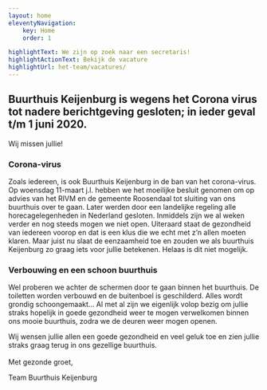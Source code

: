 ```yaml
---
layout: home
eleventyNavigation:
    key: Home
    order: 1

highlightText: We zijn op zoek naar een secretaris!
highlightActionText: Bekijk de vacature
highlightUrl: het-team/vacatures/
---
```


## Buurthuis Keijenburg is wegens het Corona virus tot nadere berichtgeving gesloten; in ieder geval t/m 1 juni 2020.

Wij missen jullie!

### Corona-virus
Zoals iedereen, is ook Buurthuis Keijenburg in de ban van het corona-virus. Op woensdag 11-maart j.l. hebben we het moeilijke besluit genomen om op advies van het RIVM en de gemeente Roosendaal tot sluiting van ons buurthuis over te gaan.
Later werden door een landelijke regeling alle horecagelegenheden in Nederland gesloten. Inmiddels zijn we al weken verder en nog steeds mogen we niet open. Uiteraard staat de gezondheid van iedereen voorop en dat is een klus die we echt met z’n allen moeten klaren.
Maar juist nu slaat de eenzaamheid toe en zouden we als buurthuis Keijenburg zo graag iets voor jullie betekenen. Helaas is dit niet mogelijk.

### Verbouwing en een schoon buurthuis
Wel proberen we achter de schermen door te gaan binnen het buurthuis. De toiletten worden verbouwd en de buitenboel is geschilderd. Alles wordt grondig schoongemaakt... Al met al zijn we eigenlijk volop bezig om jullie straks hopelijk in
goede gezondheid weer te mogen verwelkomen binnen ons mooie buurthuis, zodra we de deuren weer mogen openen.

Wij wensen jullie allen een goede gezondheid en veel geluk toe en zien jullie straks graag terug in ons
gezellige buurthuis.
\
\
Met gezonde groet,  

Team Buurthuis Keijenburg
